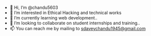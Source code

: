 - 👋 Hi, I’m @chandu5603
- 👀 I’m interested in Ethical Hacking and technical works
- 🌱 I’m currently learning web development..
- 💞️ I’m looking to collaborate on student internships and training..
- 📫 You can reach me by mailing to sdaveychandu1945@gmail.com

<!---
chandu5603/chandu5603 is a ✨ special ✨ repository because its `README.md` (this file) appears on your GitHub profile.
You can click the Preview link to take a look at your changes.
--->
